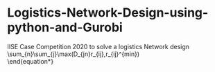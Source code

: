 # Logistics-Network-Design-using-python-and-Gurobi
IISE Case Competition 2020 to solve a logistics Network design
\sum_{n}\sum_{j}\max(D_{jn}r_{ij},r_{ij}^{min})   
\end{equation*}
